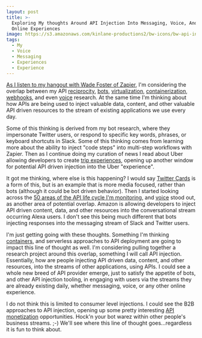 ```yaml
---
layout: post
title: >-
  Exploring My thoughts Around API Injection Into Messaging, Voice, And Other
  Online Experiences
image: https://s3.amazonaws.com/kinlane-productions2/bw-icons/bw-api-injection.png
tags:
  - My
  - Voice
  - Messaging
  - Experiences
  - Experience
---
```

[As I listen to my hangout with Wade Foster of Zapier](http://apievangelist.com/2016/02/23/my-hangout-with-wade-foster-of-zapier-its-about-the-process/), I'm considering the overlap between my API [reciprocity](http://reciprocity.apievangelist.com/), [bots](http://bots.apievangelist.com/), [virtualization](http://virtualization.apievangelist.com/), [containerization](http://containerization.apievangelist.com/), [webhooks](http://webhooks.apievangelist.com/), and even [voice](http://voice.apievangelist.com/) research. At the same time I'm thinking about how APIs are being used to inject valuable data, content, and other valuable API driven resources to the stream of existing applications we use every day. 

Some of this thinking is derived from my bot research, where they impersonate Twitter users, or respond to specific key words, phrases, or keyboard shortcuts in Slack. Some of this thinking comes from learning more about the ability to inject "code steps" into multi-step workflows with Zapier. Then as I continue doing my curation of news I read about Uber allowing developers to create [trip experiences](https://developer.uber.com/docs/tutorial-trip-experiences), opening up another window for potential API driven injection into the Uber "experience". 

It got me thinking, where else is this happening? I would say [Twitter Cards](https://dev.twitter.com/cards/overview) is a form of this, but is an example that is more media focused, rather than bots (although it could be bot driven behavior). Then I started looking across the [50 areas of the API life cycle I'm monitoring](http://apievangelist.com), and [voice](http://voice.apievangelist.com/) stood out, as another area of potential overlap. Amazon is allowing developers to inject API driven content, data, and other resources into the conversational stream occurring Alexa users. I don't see this being much different that bots injecting responses into the messaging stream of Slack and Twitter users.

I'm just getting going with these thoughts. Something I'm thinking [containers](http://containers.apievangelist.com), and serverless approaches to API deployment are going to impact this line of thought as well. I'm considering pulling together a research project around this overlap, something I will call API injection. Essentially, how are people injecting API driven data, content, and other resources, into the streams of other applications, using APIs. I could see a whole new breed of API provider emerge, just to satisfy the appetite of bots, and other API injection tooling, in engaging with users via the streams they are already existing daily, whether messaging, voice, or any other online experience.

I do not think this is limited to consumer level injections. I could see the B2B approaches to API injection, opening up some pretty interesting [API monetization](http://monetization.apievangelist.com/) opportunities. Hock'n your bot warez within other people's business streams. ;-) We'll see where this line of thought goes...regardless it is fun to think about.